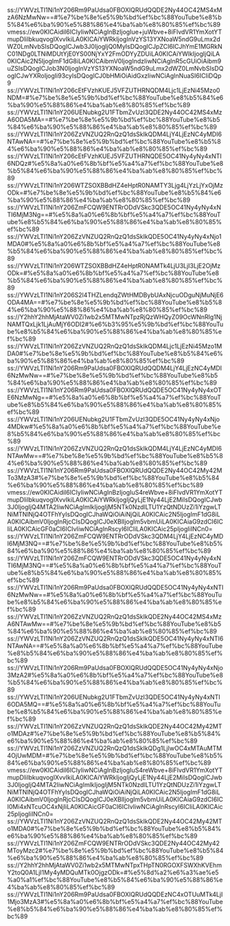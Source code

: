ss://YWVzLTI1Ni1nY206Rm9PaUdsa0FBOXlQRUdQQDE2Ny44OC42MS4xMzA6NzMwNw==#%e7%be%8e%e5%9b%bd%ef%bc%88YouTube%e8%b5%84%e6%ba%90%e5%88%86%e4%ba%ab%e8%80%85%ef%bc%89
vmess://ew0KICAidiI6ICIyIiwNCiAgInBzIjogIue+juWbve+8iFlvdVR1YmXotYTmupDliIbkuqvogIXvvIkiLA0KICAiYWRkIjogInVzYS13YXNoaW5ndG9uLmx2dWZ0LmNvbSIsDQogICJwb3J0IjogIjQ0MyIsDQogICJpZCI6ICJhYmE1MGRkNC01NDg0LTNiMDUtYjE0YS00NjYxY2FmODYyZDUiLA0KICAiYWlkIjogIjQiLA0KICAic2N5IjogImF1dG8iLA0KICAibmV0IjogIndzIiwNCiAgInR5cGUiOiAibm9uZSIsDQogICJob3N0IjogInVzYS13YXNoaW5ndG9uLmx2dWZ0LmNvbSIsDQogICJwYXRoIjogIi93cyIsDQogICJ0bHMiOiAidGxzIiwNCiAgInNuaSI6ICIiDQp9
ss://YWVzLTI1Ni1nY206cEtFVzhKUEJ5VFZUTHRNQDM4Ljc1LjEzNi45Mzo0NDM=#%e7%be%8e%e5%9b%bd%ef%bc%88YouTube%e8%b5%84%e6%ba%90%e5%88%86%e4%ba%ab%e8%80%85%ef%bc%89
ss://YWVzLTI1Ni1nY206UENubkg2U1FTbmZvUzI3QDE2Ny44OC42MS4xMzA6ODA5MA==#%e7%be%8e%e5%9b%bd%ef%bc%88YouTube%e8%b5%84%e6%ba%90%e5%88%86%e4%ba%ab%e8%80%85%ef%bc%89
ss://YWVzLTI1Ni1nY206ZzVNZUQ2RnQzQ1dsSklkQDM4LjY4LjEzNC4yMDI6NTAwNA==#%e7%be%8e%e5%9b%bd%ef%bc%88YouTube%e8%b5%84%e6%ba%90%e5%88%86%e4%ba%ab%e8%80%85%ef%bc%89
ss://YWVzLTI1Ni1nY206cEtFVzhKUEJ5VFZUTHRNQDE5OC41Ny4yNy4xNTI6NDQz#%e5%8a%a0%e6%8b%bf%e5%a4%a7%ef%bc%88YouTube%e8%b5%84%e6%ba%90%e5%88%86%e4%ba%ab%e8%80%85%ef%bc%89
ss://YWVzLTI1Ni1nY206WTZSOXBBdHZ4eHptR0NAMTY3Ljg4LjYzLjYxOjMzODk=#%e7%be%8e%e5%9b%bd%ef%bc%88YouTube%e8%b5%84%e6%ba%90%e5%88%86%e4%ba%ab%e8%80%85%ef%bc%89
ss://YWVzLTI1Ni1nY206ZmFCQW9ENTRrODdVSkc3QDE5OC41Ny4yNy4xNTI6MjM3Ng==#%e5%8a%a0%e6%8b%bf%e5%a4%a7%ef%bc%88YouTube%e8%b5%84%e6%ba%90%e5%88%86%e4%ba%ab%e8%80%85%ef%bc%89
ss://YWVzLTI1Ni1nY206ZzVNZUQ2RnQzQ1dsSklkQDE5OC41Ny4yNy4xNjo1MDA0#%e5%8a%a0%e6%8b%bf%e5%a4%a7%ef%bc%88YouTube%e8%b5%84%e6%ba%90%e5%88%86%e4%ba%ab%e8%80%85%ef%bc%89
ss://YWVzLTI1Ni1nY206WTZSOXBBdHZ4eHptR0NAMTk4LjU3LjI3LjE2OjMzODk=#%e5%8a%a0%e6%8b%bf%e5%a4%a7%ef%bc%88YouTube%e8%b5%84%e6%ba%90%e5%88%86%e4%ba%ab%e8%80%85%ef%bc%89
ss://YWVzLTI1Ni1nY206S2l4THZLendqZWtHMDBybUAxNjcuODguNjMuNjE6ODA4MA==#%e7%be%8e%e5%9b%bd%ef%bc%88YouTube%e8%b5%84%e6%ba%90%e5%88%86%e4%ba%ab%e8%80%85%ef%bc%89
ss://Y2hhY2hhMjAtaWV0Zi1wb2x5MTMwNTpzRjQzWHQyZ09OcWNnRlg1NjNAMTQxLjk1LjAuMjY6ODI2#%e6%b3%95%e5%9b%bd%ef%bc%88YouTube%e8%b5%84%e6%ba%90%e5%88%86%e4%ba%ab%e8%80%85%ef%bc%89
ss://YWVzLTI1Ni1nY206ZzVNZUQ2RnQzQ1dsSklkQDM4Ljc1LjEzNi45Mzo1MDA0#%e7%be%8e%e5%9b%bd%ef%bc%88YouTube%e8%b5%84%e6%ba%90%e5%88%86%e4%ba%ab%e8%80%85%ef%bc%89
ss://YWVzLTI1Ni1nY206Rm9PaUdsa0FBOXlQRUdQQDM4LjY4LjEzNC4yMDI6NzMwNw==#%e7%be%8e%e5%9b%bd%ef%bc%88YouTube%e8%b5%84%e6%ba%90%e5%88%86%e4%ba%ab%e8%80%85%ef%bc%89
ss://YWVzLTI1Ni1nY206Rm9PaUdsa0FBOXlQRUdQQDE5OC41Ny4yNy4xOTE6NzMwNg==#%e5%8a%a0%e6%8b%bf%e5%a4%a7%ef%bc%88YouTube%e8%b5%84%e6%ba%90%e5%88%86%e4%ba%ab%e8%80%85%ef%bc%89
ss://YWVzLTI1Ni1nY206UENubkg2U1FTbmZvUzI3QDE5OC41Ny4yNy4xNjo4MDkw#%e5%8a%a0%e6%8b%bf%e5%a4%a7%ef%bc%88YouTube%e8%b5%84%e6%ba%90%e5%88%86%e4%ba%ab%e8%80%85%ef%bc%89
ss://YWVzLTI1Ni1nY206ZzVNZUQ2RnQzQ1dsSklkQDM4LjY4LjEzNC4yMDI6NTAwMw==#%e7%be%8e%e5%9b%bd%ef%bc%88YouTube%e8%b5%84%e6%ba%90%e5%88%86%e4%ba%ab%e8%80%85%ef%bc%89
ss://YWVzLTI1Ni1nY206Rm9PaUdsa0FBOXlQRUdQQDE2Ny44OC42My42MTo3MzA3#%e7%be%8e%e5%9b%bd%ef%bc%88YouTube%e8%b5%84%e6%ba%90%e5%88%86%e4%ba%ab%e8%80%85%ef%bc%89
vmess://ew0KICAidiI6ICIyIiwNCiAgInBzIjogIuS4reWbve+8iFlvdVR1YmXotYTmupDliIbkuqvogIXvvIkiLA0KICAiYWRkIjogIjQyLjE1Ny44LjE2MiIsDQogICJwb3J0IjogIjQ4MTA2IiwNCiAgImlkIjogIjM5NTk0NzdlLTU1YzQtNDUzZi1iYzgwLTNiMTNlNjQ4OTFhYyIsDQogICJhaWQiOiAiNjQiLA0KICAic2N5IjogImF1dG8iLA0KICAibmV0IjogInRjcCIsDQogICJ0eXBlIjogIm5vbmUiLA0KICAiaG9zdCI6ICIiLA0KICAicGF0aCI6ICIvIiwNCiAgInRscyI6ICIiLA0KICAic25pIjogIiINCn0=
ss://YWVzLTI1Ni1nY206ZmFCQW9ENTRrODdVSkc3QDM4LjY4LjEzNC4yMDI6MjM3NQ==#%e7%be%8e%e5%9b%bd%ef%bc%88YouTube%e8%b5%84%e6%ba%90%e5%88%86%e4%ba%ab%e8%80%85%ef%bc%89
ss://YWVzLTI1Ni1nY206ZmFCQW9ENTRrODdVSkc3QDE5OC41Ny4yNy4xNTI6MjM3NQ==#%e5%8a%a0%e6%8b%bf%e5%a4%a7%ef%bc%88YouTube%e8%b5%84%e6%ba%90%e5%88%86%e4%ba%ab%e8%80%85%ef%bc%89
ss://YWVzLTI1Ni1nY206Rm9PaUdsa0FBOXlQRUdQQDE5OC41Ny4yNy4xNTI6NzMwNw==#%e5%8a%a0%e6%8b%bf%e5%a4%a7%ef%bc%88YouTube%e8%b5%84%e6%ba%90%e5%88%86%e4%ba%ab%e8%80%85%ef%bc%89
ss://YWVzLTI1Ni1nY206ZzVNZUQ2RnQzQ1dsSklkQDE2Ny44OC42MS4xMzA6NTAwMw==#%e7%be%8e%e5%9b%bd%ef%bc%88YouTube%e8%b5%84%e6%ba%90%e5%88%86%e4%ba%ab%e8%80%85%ef%bc%89
ss://YWVzLTI1Ni1nY206ZzVNZUQ2RnQzQ1dsSklkQDE5OC41Ny4yNy4xNTI6NTAwNA==#%e5%8a%a0%e6%8b%bf%e5%a4%a7%ef%bc%88YouTube%e8%b5%84%e6%ba%90%e5%88%86%e4%ba%ab%e8%80%85%ef%bc%89
ss://YWVzLTI1Ni1nY206Rm9PaUdsa0FBOXlQRUdQQDE5OC41Ny4yNy4xNjo3MzA2#%e5%8a%a0%e6%8b%bf%e5%a4%a7%ef%bc%88YouTube%e8%b5%84%e6%ba%90%e5%88%86%e4%ba%ab%e8%80%85%ef%bc%89
ss://YWVzLTI1Ni1nY206UENubkg2U1FTbmZvUzI3QDE5OC41Ny4yNy4xNTI6ODA5MQ==#%e5%8a%a0%e6%8b%bf%e5%a4%a7%ef%bc%88YouTube%e8%b5%84%e6%ba%90%e5%88%86%e4%ba%ab%e8%80%85%ef%bc%89
ss://YWVzLTI1Ni1nY206ZzVNZUQ2RnQzQ1dsSklkQDE2Ny44OC42My42MTo1MDAz#%e7%be%8e%e5%9b%bd%ef%bc%88YouTube%e8%b5%84%e6%ba%90%e5%88%86%e4%ba%ab%e8%80%85%ef%bc%89
ss://YWVzLTI1Ni1nY206ZzVNZUQ2RnQzQ1dsSklkQDg1LjIwOC4xMTAuMTM4OjUwMDM=#%e7%be%8e%e5%9b%bd%ef%bc%88YouTube%e8%b5%84%e6%ba%90%e5%88%86%e4%ba%ab%e8%80%85%ef%bc%89
vmess://ew0KICAidiI6ICIyIiwNCiAgInBzIjogIuS4reWbve+8iFlvdVR1YmXotYTmupDliIbkuqvogIXvvIkiLA0KICAiYWRkIjogIjQyLjE1Ny44LjE2MiIsDQogICJwb3J0IjogIjQ4MTA2IiwNCiAgImlkIjogIjM5NTk0NzdlLTU1YzQtNDUzZi1iYzgwLTNiMTNlNjQ4OTFhYyIsDQogICJhaWQiOiAiNjQiLA0KICAic2N5IjogImF1dG8iLA0KICAibmV0IjogInRjcCIsDQogICJ0eXBlIjogIm5vbmUiLA0KICAiaG9zdCI6ICI0Mi4xNTcuOC4xNjIiLA0KICAicGF0aCI6ICIvIiwNCiAgInRscyI6ICIiLA0KICAic25pIjogIiINCn0=
ss://YWVzLTI1Ni1nY206ZzVNZUQ2RnQzQ1dsSklkQDE2Ny44OC42My42MTo1MDA0#%e7%be%8e%e5%9b%bd%ef%bc%88YouTube%e8%b5%84%e6%ba%90%e5%88%86%e4%ba%ab%e8%80%85%ef%bc%89
ss://YWVzLTI1Ni1nY206ZmFCQW9ENTRrODdVSkc3QDE2Ny44OC42My42MToyMzc2#%e7%be%8e%e5%9b%bd%ef%bc%88YouTube%e8%b5%84%e6%ba%90%e5%88%86%e4%ba%ab%e8%80%85%ef%bc%89
ss://Y2hhY2hhMjAtaWV0Zi1wb2x5MTMwNTpxTHpTN0RGOXFSWXhKVEhmY2toQ0A1LjI1My4yMDQuMTk0OjgzODk=#%e5%8d%a2%e6%a3%ae%e5%a0%a1%ef%bc%88YouTube%e8%b5%84%e6%ba%90%e5%88%86%e4%ba%ab%e8%80%85%ef%bc%89
ss://YWVzLTI1Ni1nY206Rm9PaUdsa0FBOXlQRUdQQDEzNC4xOTUuMTk4LjI1Mjo3MzA3#%e5%8a%a0%e6%8b%bf%e5%a4%a7%ef%bc%88YouTube%e8%b5%84%e6%ba%90%e5%88%86%e4%ba%ab%e8%80%85%ef%bc%89
